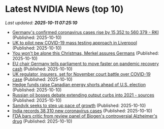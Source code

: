 # Latest NVIDIA News (top 10)
_Last updated: **2025-10-11 07:25:10**_

- [Germany's confirmed coronavirus cases rise by 15,352 to 560,379 - RKI](https://biztoc.com/x/7977934d8b033be1) (Published: 2025-10-10)
- [UK to pilot new COVID-19 mass testing approach in Liverpool](https://biztoc.com/x/646bd7cbf014d52e) (Published: 2025-10-10)
- [You won't be alone this Christmas, Merkel assures Germans](https://biztoc.com/x/723aca088cc465ba) (Published: 2025-10-10)
- [EU chair Germany tells parliament to move faster on pandemic recovery cash](https://biztoc.com/x/9a5b26f76e21aa34) (Published: 2025-10-10)
- [UK regulator, insurers, set for November court battle over COVID-19 case](https://biztoc.com/x/d90ea1368997220e) (Published: 2025-10-10)
- [Hedge funds raise Canadian energy shorts ahead of U.S. election](https://biztoc.com/x/2cbb361f6a7e69fb) (Published: 2025-10-10)
- [Russian oil bosses debate extending output curbs into 2021 - sources](https://biztoc.com/x/887c547bbc357c89) (Published: 2025-10-10)
- [Sandvik seeks to step up pace of growth](https://biztoc.com/x/d16d0ff596f7880e) (Published: 2025-10-10)
- [India records 38,310 new coronavirus cases](https://biztoc.com/x/66d02f00153d25fb) (Published: 2025-10-10)
- [FDA bars critic from review panel of Biogen's controversial Alzheimer's drug](https://biztoc.com/x/d556acab939b5568) (Published: 2025-10-10)
